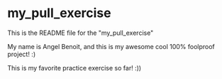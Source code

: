 # my_pull_exercise

This is the README file for the "my_pull_exercise" 

My name is Angel Benoit, and this is my awesome cool 100% foolproof project! :)


This is my favorite practice exercise so far! :))
